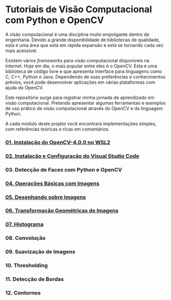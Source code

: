 # Tutoriais de Visão Computacional com Python e OpenCV

A visão computacional é uma disciplina muito empolgante dentro da engenharia. Devido a grande disponibilidade de bibliotecas de qualidade, esta é uma área que está em rápida expansão e está se tornando cada vez mais acessível. 

Existem vários *frameworks* para visão computacional disponíveis na internet. Hoje em dia, o mais popular entre eles é o OpenCV. Esta é uma biblioteca de código livre e que apresenta interface para linguagens como C, C++, Python e Java. Dependendo de suas preferências e conhecimentos prévios, você pode desenvolver aplicações em várias plataformas com ajuda do OpenCV.

Este repositório surge para registrar minha jornada de aprendizado em visão computacional. Pretendo apresentar algumas ferramentas e exemplos de uso prático de visão computacional através do OpenCV e da linguagem Python.

A cada módulo deste projeto você encontrará implementações simples, com referências teóricas e ricas em comentários.

### [01. Instalação do OpenCV-4.0.0 no WSL2](01_OpenCV_Install/README.md)

### [02. Instalação e Configuração do Visual Studio Code](02_VSCode_Setup/README.md)

### 03. Detecção de Faces com Python e OpenCV

### [04. Operações Básicas com Imagens](04_Basic_Image_Operations/image.py)

### [05. Desenhando sobre Imagens](05_Drawing_Images/drawing.py)

### [06. Transformação Geométricas de Imagens](06_Image_Transformations/transformation.py)

### [07. Histograma](07_Histogram/histogram.py)

### 08. Convolução

### 09. Suavização de Imagens

### 10. Thresholding

### 11. Detecção de Bordas

### 12. Contornos

